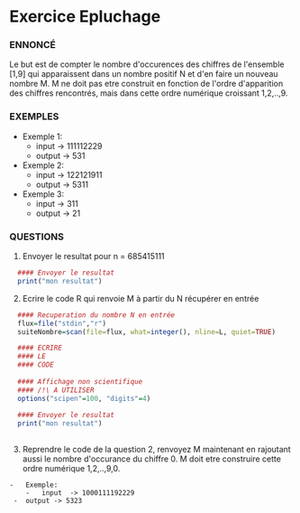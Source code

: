 # 	Exercice Epluchage

### ENNONCÉ


Le but est de compter le nombre d'occurences des chiffres de l'ensemble [1,9] qui apparaissent dans un nombre positif N et d'en faire un nouveau nombre M.
  M ne doit pas etre construit en fonction de l'ordre d'apparition des chiffres rencontrés, mais dans cette ordre numérique croissant 1,2,..,9.
  
  
  
### EXEMPLES
  
-	Exemple 1:
	-	input  -> 111112229 
    -	output -> 531 
-	Exemple 2:
	-	input  -> 122121911
	-	output -> 5311 
-	Exemple 3:
	-	input  -> 311
    -	output -> 21


### QUESTIONS


1.	Envoyer le resultat pour n = 685415111


  ```R
	#### Envoyer le resultat
	print("mon resultat") 
 ```
 
2.	 Ecrire le code R qui renvoie M à partir du N récupérer en entrée



  ```R
	#### Recuperation du nombre N en entrée
	flux=file("stdin","r")
	suiteNombre=scan(file=flux, what=integer(), nline=L, quiet=TRUE)
  
	#### ECRIRE 
	#### LE 
	#### CODE
   
	#### Affichage non scientifique 
	#### /!\ A UTILISER
	options("scipen"=100, "digits"=4)
   
	#### Envoyer le resultat
	print("mon resultat")
   
   ```
   
3.	 Reprendre le code de la question 2, renvoyez M maintenant en rajoutant aussi le nombre d'occurance du chiffre 0. M doit etre construire cette ordre numérique 1,2,..,9,0.

	-	Exemple:
		-	input  -> 1000111192229
   	 -	output -> 5323 
